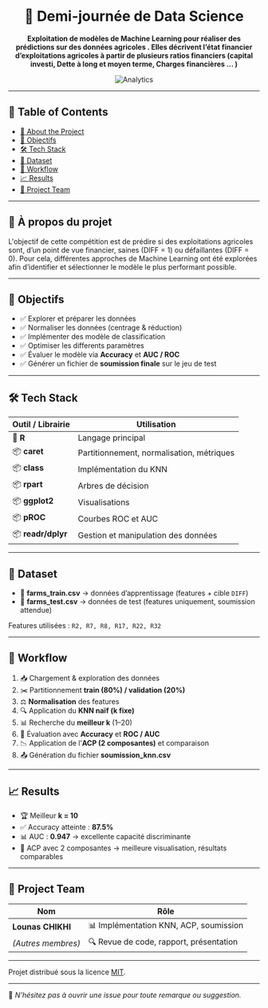 <a name="readme-top"></a>

<div align="center">

# 🤖 Demi-journée de Data Science

**Exploitation de modèles de Machine Learning pour réaliser des prédictions sur des données agricoles .
Elles décrivent l’état financier d’exploitations agricoles à partir de plusieurs ratios financiers (capital investi, Dette à long et moyen terme, Charges financières ... )**  

![Analytics](https://img.icons8.com/color/500/combo-chart--v1.png)

</div>

---

## 📃 Table of Contents

- [📌 About the Project](#-about-the-project)
- [🎯 Objectifs](#-objectifs)
- [🛠 Tech Stack](#-tech-stack)
- [📂 Dataset](#-dataset)
- [🚀 Workflow](#-workflow)
- [📈 Results](#-results)
- [👥 Project Team](#-project-team)
---

## 📌 À propos du projet

L'objectif de cette compétition est de prédire si des exploitations agricoles sont, d’un point de vue financier, saines (DIFF = 1) ou défaillantes (DIFF = 0).
Pour cela, différentes approches de Machine Learning ont été explorées afin d’identifier et sélectionner le modèle le plus performant possible.

---

## 🎯 Objectifs

- ✅ Explorer et préparer les données
- ✅ Normaliser les données (centrage & réduction) 
- ✅ Implémenter des modèle de classification  
- ✅ Optimiser les differents paramètres  
- ✅ Évaluer le modèle via **Accuracy** et **AUC / ROC**  
- ✅ Générer un fichier de **soumission finale** sur le jeu de test  

---

## 🛠 Tech Stack

| Outil / Librairie | Utilisation |
|-------------------|-------------|
| 🐍 **R** | Langage principal |
| 📦 **caret** | Partitionnement, normalisation, métriques |
| 📦 **class** | Implémentation du KNN |
| 📦 **rpart** | Arbres de décision |
| 📦 **ggplot2** | Visualisations |
| 📦 **pROC** | Courbes ROC et AUC |
| 📦 **readr/dplyr** | Gestion et manipulation des données |

---

## 📂 Dataset

- 📄 **farms_train.csv** → données d’apprentissage (features + cible `DIFF`)  
- 📄 **farms_test.csv** → données de test (features uniquement, soumission attendue)  

Features utilisées : `R2, R7, R8, R17, R22, R32`

---

## 🚀 Workflow

1. 📥 Chargement & exploration des données  
2. ✂️ Partitionnement **train (80%) / validation (20%)**  
3. ⚖️ **Normalisation** des features  
4. 🔍 Application du **KNN naïf (k fixe)**  
5. 📊 Recherche du **meilleur k** (1–20)  
6. 🧮 Évaluation avec **Accuracy** et **ROC / AUC**  
7. 📉 Application de l’**ACP (2 composantes)** et comparaison  
8. 📤 Génération du fichier **soumission_knn.csv**  

---

## 📈 Results

- 🏆 Meilleur **k = 10**  
- ✅ Accuracy atteinte : **87.5%**  
- 📊 AUC : **0.947** → excellente capacité discriminante  
- 🔎 ACP avec 2 composantes → meilleure visualisation, résultats comparables  

---

## 👥 Project Team

| Nom                | Rôle |
|---------------------|------|
| **Lounas CHIKHI**   | 📊 Implémentation KNN, ACP, soumission |
| *(Autres membres)*  | 🔍 Revue de code, rapport, présentation |

---

Projet distribué sous la licence [MIT](https://opensource.org/licenses/MIT).  

---

💬 *N’hésitez pas à ouvrir une issue pour toute remarque ou suggestion.*  
